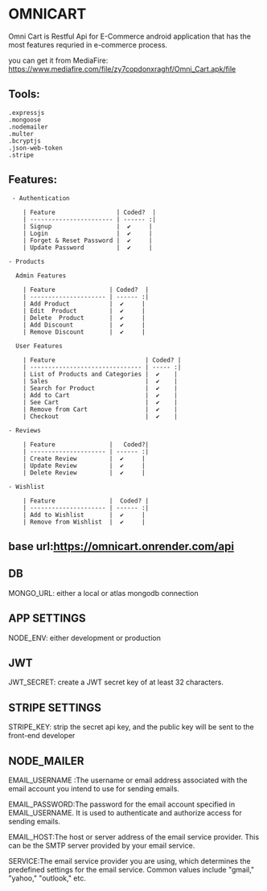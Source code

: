 # OMNICART

Omni Cart is Restful Api for E-Commerce android application that has the most features requried in e-commerce process.

you can get it from MediaFire:
https://www.mediafire.com/file/zy7copdonxraghf/Omni_Cart.apk/file

## Tools:
    .expressjs
    .mongoose
    .nodemailer
    .multer
    .bcryptjs
    .json-web-token
    .stripe

## Features:
     - Authentication

        | Feature                 | Coded?  |
        | ----------------------- | ------ :|
        | Signup                  |  ✔️     |
        | Login                   |  ✔️     |
        | Forget & Reset Password |  ✔️     |
        | Update Password         |  ✔️     |
    
    - Products
    
      Admin Features
    
        | Feature               | Coded?  |
        | --------------------- | ------ :|
        | Add Product           |  ✔️     |
        | Edit  Product         |  ✔️     |
        | Delete  Product       |  ✔️     |
        | Add Discount          |  ✔️     |
        | Remove Discount       |  ✔️     |
    
      User Features
    
        | Feature                         | Coded? |
        | ------------------------------- | ----- :|
        | List of Products and Categories |  ✔️    |
        | Sales                           |  ✔️    |
        | Search for Product              |  ✔️    |
        | Add to Cart                     |  ✔️    |
        | See Cart                        |  ✔️    |
        | Remove from Cart                |  ✔️    |
        | Checkout                        |  ✔️    |
    
    - Reviews
    
        | Feature               |   Coded?|
        | --------------------- | ------ :|
        | Create Review         |  ✔️     |
        | Update Review         |  ✔️     |
        | Delete Review         |  ✔️     |
    
    - Wishlist
    
        | Feature               |  Coded? |
        | --------------------- | ------ :|
        | Add to Wishlist       |  ✔️     |
        | Remove from Wishlist  |  ✔️     |

## base url:https://omnicart.onrender.com/api

## DB
MONGO_URL: either a local or atlas mongodb connection

## APP SETTINGS
NODE_ENV: either development or production

## JWT
JWT_SECRET: create a JWT secret key of at least 32 characters.

## STRIPE SETTINGS
STRIPE_KEY: strip the secret api key, and the public key will be sent to the front-end developer

## NODE_MAILER
EMAIL_USERNAME :The username or email address associated with the email account you intend to use for sending emails.

EMAIL_PASSWORD:The password for the email account specified in EMAIL_USERNAME. It is used to authenticate and authorize access for sending emails.

EMAIL_HOST:The host or server address of the email service provider. This can be the SMTP server provided by your email service.

SERVICE:The email service provider you are using, which determines the predefined settings for the email service. Common values include "gmail," "yahoo," "outlook," etc.


